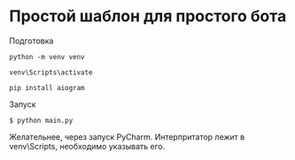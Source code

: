 # Простой шаблон для простого бота


Подготовка

`python -m venv venv`

`venv\Scripts\activate`

`pip install aiogram`

Запуск

`$ python main.py`

Желательнее, через запуск PyCharm. Интерпритатор лежит в venv\Scripts, необходимо указывать его.
